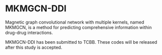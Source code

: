 # MKMGCN-DDI

Magnetic graph convolutional network with multiple kernels, named MKMGCN, is a method for predicting comprehensive information within drug-drug interactions.

MKMGCN-DDI has been submitted to TCBB. These codes will be released after this study is accepted.
